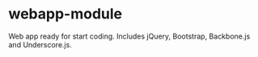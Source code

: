 webapp-module
======

Web app ready for start coding. Includes jQuery, Bootstrap, Backbone.js and Underscore.js.
